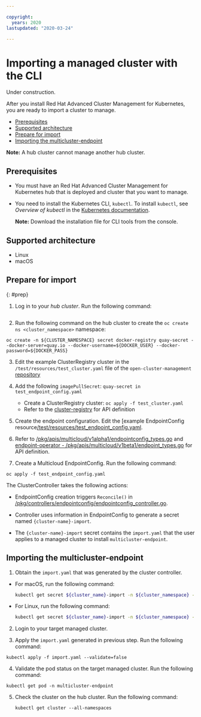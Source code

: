 ```yaml
---

copyright:
  years: 2020
lastupdated: "2020-03-24"

---
```


# Importing a managed cluster with the CLI

Under construction.

After you install Red Hat Advanced Cluster Management for Kubernetes, you are ready to import a cluster to manage.


  - [Prerequisites](#prerequisites)
  - [Supported architecture](#supported-architecture)
  - [Prepare for import](#prepare-for-import)
  - [Importing the multicluster-endpoint](#importing-the-multicluster-endpoint)
    
  **Note:** A hub cluster cannot manage another hub cluster.
    
## Prerequisites

* You must have an Red Hat Advanced Cluster Management for Kubernetes hub that is deployed and cluster that you want to manage.

* You need to install the Kubernetes CLI, `kubectl`. To install `kubectl`, see _Overview of kubectl_ in the [Kubernetes documentation](https://kubernetes.io/docs/reference/kubectl/overview/).

  **Note:** Download the installation file for CLI tools from the console.

## Supported architecture

* Linux
* macOS

## Prepare for import
{: #prep}

1. Log in to your _hub cluster_. Run the following command:
   
  ```command here

  ```

2. Run the following command on the hub cluster to create the `oc create ns <cluster_namespace>` namespace:

  ```
  oc create -n ${CLUSTER_NAMESPACE} secret docker-registry quay-secret --docker-server=quay.io --docker-username=${DOCKER_USER} --docker-password=${DOCKER_PASS}
  ```
  
3. Edit the example ClusterRegistry cluster in the `/test/resources/test_cluster.yaml` file of the `open-cluster-management` [repository](https://github.com/open-cluster-management/rcm-controller/blob/master/test/resources/test_cluster.yaml)

4. Add the following `imagePullSecret`: `quay-secret in test_endpoint_config.yaml`

   - Create a ClusterRegistry cluster: `oc apply -f test_cluster.yaml`
   - Refer to the [cluster-registry](https://github.com/kubernetes/cluster-registry/blob/master/pkg/apis/clusterregistry/v1alpha1/types.go) for API definition
  
5. Create the endpoint configuration. Edit the [example EndpointConfig resource[/test/resources/test_endpoint_config.yaml](https://github.com/open-cluster-management/rcm-controller/blob/master/test/resources/test_endpoint_config.yaml). 
  
6. Refer to [/pkg/apis/multicloud/v1alpha1/endpointconfig_types.go](https://github.com/open-cluster-management/rcm-controller/blob/master/pkg/apis/multicloud/v1alpha1/endpointconfig_types.go) and [endpoint-operator - /pkg/apis/multicloud/v1beta1/endpoint_types.go](https://github.com/open-cluster-management/endpoint-operator/blob/master/pkg/apis/multicloud/v1beta1/endpoint_types.go) for API definition.
  
7. Create a Multicloud EndpointConfig. Run the following command: 

  ```
  oc apply -f test_endpoint_config.yaml
  ```

The ClusterController takes the following actions:

- EndpointConfig creation triggers `Reconcile()` in [/pkg/controllers/endpointconfig/endpointconfig_controller.go](https://github.com/open-cluster-management/rcm-controller/blob/master/pkg/controller/endpointconfig/endpointconfig_controller.go).
  
- Controller uses information in EndpointConfig to generate a secret named `{cluster-name}-import`.
  
- The `{cluster-name}-import` secret contains the `import.yaml` that the user applies to a managed cluster to install `multicluster-endpoint`.

## Importing the multicluster-endpoint

1. Obtain the `import.yaml` that was generated by the cluster controller.

- For macOS, run the following command:

  ```bash
  kubectl get secret ${cluster_name}-import -n ${cluster_namespace} -o jsonpath={.data.import\\.yaml} | base64 -D > import.yaml
  ```

- For Linux, run the following command:

  ```bash
  kubectl get secret ${cluster_name}-import -n ${cluster_namespace} -o jsonpath={.data.import\\.yaml} | base64 -d > import.yaml
  ```

2. Login to your target managed cluster.
  
3. Apply the `import.yaml` generated in previous step. Run the following command:
  
  ```
  kubectl apply -f import.yaml --validate=false
  ```

4. Validate the pod status on the target managed cluster. Run the following command:
   
  ```
  kubectl get pod -n multicluster-endpoint
  ```

5. Check the cluster on the hub cluster. Run the following command:
   
   ```
   kubectl get cluster --all-namespaces
   ```
